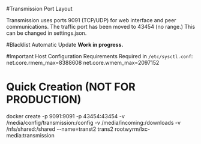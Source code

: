 #Transmission Port Layout

Transmission uses ports 9091 (TCP/UDP) for web interface and peer communications. The traffic port has been moved to 43454 (no range.) This can be changed in settings.json.

#Blacklist Automatic Update
**Work in progress.**

#Important Host Configuration Requirements
Required in `/etc/sysctl.conf`:
    net.core.rmem_max=8388608
	net.core.wmem_max=2097152

# Quick Creation (NOT FOR PRODUCTION)
docker create -p 9091:9091 -p 43454:43454 -v /media/config/transmission:/config -v /media/incoming:/downloads -v /nfs/shared:/shared --name=transt2 trans2 rootwyrm/lxc-media:transmission
	
